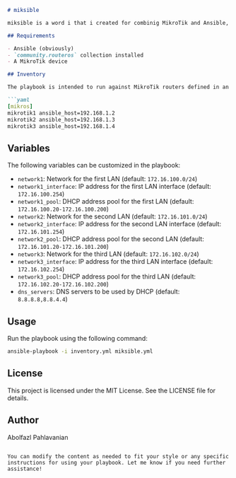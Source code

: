 ```markdown
# miksible                      

miksible is a word i that i created for combinig MikroTik and Ansible, with miksible, configuring mikrotik devices is not boring anymore :0

## Requirements

- Ansible (obviously) 
- `community.routeros` collection installed
- A MikroTik device

## Inventory

The playbook is intended to run against MikroTik routers defined in an Ansible inventory file. An example of a basic inventory (`inventory.yml`):

```yaml
[mikros]
mikrotik1 ansible_host=192.168.1.2
mikrotik2 ansible_host=192.168.1.3
mikrotik3 ansible_host=192.168.1.4
```

## Variables

The following variables can be customized in the playbook:

- `network1`: Network for the first LAN (default: `172.16.100.0/24`)
- `network1_interface`: IP address for the first LAN interface (default: `172.16.100.254`)
- `network1_pool`: DHCP address pool for the first LAN (default: `172.16.100.20-172.16.100.200`)
- `network2`: Network for the second LAN (default: `172.16.101.0/24`)
- `network2_interface`: IP address for the second LAN interface (default: `172.16.101.254`)
- `network2_pool`: DHCP address pool for the second LAN (default: `172.16.101.20-172.16.101.200`)
- `network3`: Network for the third LAN (default: `172.16.102.0/24`)
- `network3_interface`: IP address for the third LAN interface (default: `172.16.102.254`)
- `network3_pool`: DHCP address pool for the third LAN (default: `172.16.102.20-172.16.102.200`)
- `dns_servers`: DNS servers to be used by DHCP (default: `8.8.8.8,8.8.4.4`)

## Usage

Run the playbook using the following command:

```bash
ansible-playbook -i inventory.yml miksible.yml
```

## License

This project is licensed under the MIT License. See the LICENSE file for details.

## Author

Abolfazl Pahlavanian
```

You can modify the content as needed to fit your style or any specific instructions for using your playbook. Let me know if you need further assistance!
